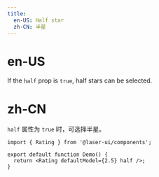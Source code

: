 ```yaml
---
title:
  en-US: Half star
  zh-CN: 半星
---
```


# en-US

If the `half` prop is `true`, half stars can be selected.

# zh-CN

`half` 属性为 `true` 时，可选择半星。

```tsx
import { Rating } from '@laser-ui/components';

export default function Demo() {
  return <Rating defaultModel={2.5} half />;
}
```
